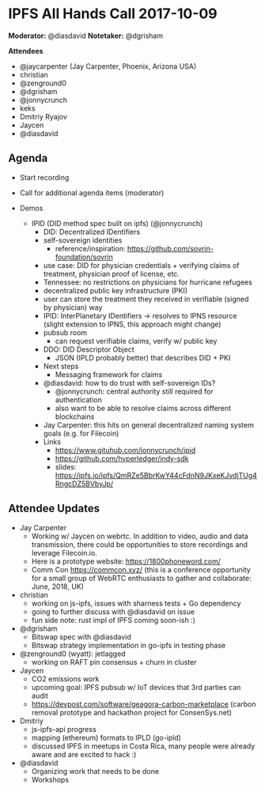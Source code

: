# IPFS All Hands Call 2017-10-09

**Moderator:** @diasdavid 
**Notetaker:** @dgrisham

**Attendees**

-    @jaycarpenter (Jay Carpenter, Phoenix, Arizona USA)
-    christian
-    @zenground0
-    @dgrisham
-    @jonnycrunch
-    keks
-    Dmitriy Ryajov
-    Jaycen
-    @diasdavid

## Agenda

- Start recording
- Call for additional agenda items (moderator)

- Demos
    -   IPID (DID method spec built on ipfs) (@jonnycrunch)
        -   DID: Decentralized IDentifiers
        -   self-sovereign identities
            -   reference/inspiration: https://github.com/sovrin-foundation/sovrin
        -   use case: DID for physician credentials + verifying claims of treatment, physician proof of license, etc.
        -   Tennessee: no restrictions on physicians for hurricane refugees
        -   decentralized public key infrastructure (PKI)
        -   user can store the treatment they received in verifiable (signed by physician) way
        -   IPID: InterPlanetary IDentifiers -> resolves to IPNS resource (slight extension to IPNS, this approach might change)
        -   pubsub room
            -   can request verifiable claims, verify w/ public key
        -   DDO: DID Descriptor Object
            -   JSON (IPLD probably better) that describes DID + PKI
        -   Next steps
            -   Messaging framework for claims
        -   @diasdavid: how to do trust with self-sovereign IDs?
            -   @jonnycrunch: central authority still required for authentication
            -   also want to be able to resolve claims across different blockchains
        -   Jay Carpenter: this hits on general decentralized naming system goals (e.g. for Filecoin)
        -   Links
            -   https://www.gituhub.com/jonnycrunch/ipid
            -   https://github.com/hyperledger/indy-sdk
            -   slides: https://ipfs.io/ipfs/QmRZe5BbrKwY44cFdnN9JKxeKJvdjTUg4RngcDZ5BVbyJp/

## Attendee Updates

-   Jay Carpenter
    -    Working w/ Jaycen on webrtc. In addition to video, audio and data transmission, there could be opportunities to store recordings and leverage Filecoin.io. 
    -    Here is a prototype website: https://1800phoneword.com/
    -    Comm Con https://commcon.xyz/ (this is a conference opportunity for a small group of WebRTC enthusiasts to gather and collaborate: June, 2018, UK)
-   christian
    -   working on js-ipfs, issues with sharness tests + Go dependency
    -   going to further discuss with @diasdavid on issue
    -   fun side note: rust impl of IPFS coming soon-ish :)
-   @dgrisham
    -   Bitswap spec with @diasdavid
    -   Bitswap strategy implementation in go-ipfs in testing phase
-   @zenground0 (wyatt): jetlagged
    -   working on RAFT pin consensus + churn in cluster
-   Jaycen
    -   CO2 emissions work
    -   upcoming goal: IPFS pubsub w/ IoT devices that 3rd parties can audit
    -   https://devpost.com/software/geagora-carbon-marketplace (carbon removal prototype and hackathon project for ConsenSys.net)
-   Dmitriy
    -    js-ipfs-api progress
    -    mapping (ethereum) formats to IPLD (go-ipld)
    -    discussed IPFS in meetups in Costa Rica, many people were already aware and are excited to hack :)
-   @diasdavid
    -   Organizing work that needs to be done
    -   Workshops